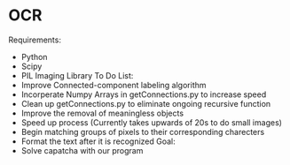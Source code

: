 # OCR
Requirements:
- Python
- Scipy
- PIL Imaging Library
To Do List:
- Improve Connected-component labeling algorithm
- Incorperate Numpy Arrays in getConnections.py to increase speed
- Clean up getConnections.py to eliminate ongoing recursive function
- Improve the removal of meaningless objects
- Speed up process (Currently takes upwards of 20s to do small images)
- Begin matching groups of pixels to their corresponding charecters
- Format the text after it is recognized
Goal:
- Solve capatcha with our program
